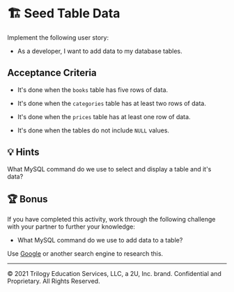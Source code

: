 # 🏗️ Seed Table Data

Implement the following user story:

* As a developer, I want to add data to my database tables.

## Acceptance Criteria

* It's done when the `books` table has five rows of data.

* It's done when the `categories` table has at least two rows of data.

* It's done when the `prices` table has at least one row of data. 

* It's done when the tables do not include `NULL` values. 

## 💡 Hints

What MySQL command do we use to select and display a table and it's data? 

## 🏆 Bonus

If you have completed this activity, work through the following challenge with your partner to further your knowledge:

* What MySQL command do we use to add data to a table?

Use [Google](https://www.google.com) or another search engine to research this.

---
© 2021 Trilogy Education Services, LLC, a 2U, Inc. brand. Confidential and Proprietary. All Rights Reserved.
